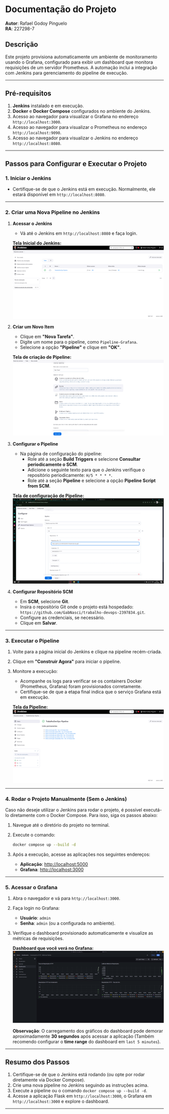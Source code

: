 # **Documentação do Projeto**

**Autor**: Rafael Godoy Pinguelo  
**RA**: 227298-7  

## **Descrição**

Este projeto provisiona automaticamente um ambiente de monitoramento usando o Grafana, configurado para exibir um dashboard que monitora requisições de um servidor Prometheus. A automação inclui a integração com Jenkins para gerenciamento do pipeline de execução.

---

## **Pré-requisitos**

1. **Jenkins** instalado e em execução.
2. **Docker** e **Docker Compose** configurados no ambiente do Jenkins.
3. Acesso ao navegador para visualizar o Grafana no endereço `http://localhost:3000`.
4. Acesso ao navegador para visualizar o Prometheus no endereço `http://localhost:9090`.
5. Acesso ao navegador para visualizar o Jenkins no endereço `http://localhost:8080`.

---

## **Passos para Configurar e Executar o Projeto**

### **1. Iniciar o Jenkins**
   - Certifique-se de que o Jenkins está em execução. Normalmente, ele estará disponível em `http://localhost:8080`.

---

### **2. Criar uma Nova Pipeline no Jenkins**

1. **Acessar o Jenkins**
   - Vá até o Jenkins em `http://localhost:8080` e faça login.
  

   **Tela Inicial do Jenkins:**
   ![alt text](telaIni.png)

3. **Criar um Novo Item**
   - Clique em **"Nova Tarefa"**.
   - Digite um nome para o pipeline, como `Pipeline-Grafana`.
   - Selecione a opção **"Pipeline"** e clique em **"OK"**.

   **Tela de criação de Pipeline:**
    ![alt text](c-pipeline.png)

4. **Configurar o Pipeline**
   - Na página de configuração do pipeline:
     - Role até a seção **Build Triggers** e selecione **Consultar periodicamente o SCM**.
     - Adicione o seguinte texto para que o Jenkins verifique o repositório periodicamente: `H/5 * * * *`.
     - Role até a seção **Pipeline** e selecione a opção **Pipeline Script from SCM**.

   **Tela de configuração de Pipeline:**
   ![alt text](telaJenkins.png)

5. **Configurar Repositório SCM**
   - Em **SCM**, selecione **Git**.
   - Insira o repositório Git onde o projeto está hospedado: `https://github.com/GabNasci/trabalho-devops-2397834.git`.
   - Configure as credenciais, se necessário.
   - Clique em **Salvar**.

---

### **3. Executar o Pipeline**

1. Volte para a página inicial do Jenkins e clique na pipeline recém-criada.
2. Clique em **"Construir Agora"** para iniciar o pipeline.
3. Monitore a execução:
   - Acompanhe os logs para verificar se os containers Docker (Prometheus, Grafana) foram provisionados corretamente.
   - Certifique-se de que a etapa final indica que o serviço Grafana está em execução.

    **Tela da Pipeline:**
   ![alt text](img2-trabdevops.png)

---

### **4. Rodar o Projeto Manualmente (Sem o Jenkins)**

Caso não deseje utilizar o Jenkins para rodar o projeto, é possível executá-lo diretamente com o Docker Compose. Para isso, siga os passos abaixo:

1. Navegue até o diretório do projeto no terminal.  
2. Execute o comando:  

   ```bash
   docker compose up --build -d
   ```

3. Após a execução, acesse as aplicações nos seguintes endereços:  
   - **Aplicação**: [http://localhost:5000](http://localhost:5000)  
   - **Grafana**: [http://localhost:3000](http://localhost:3000)

---

### **5. Acessar o Grafana**

1. Abra o navegador e vá para `http://localhost:3000`.
2. Faça login no Grafana:
   - **Usuário**: `admin`  
   - **Senha**: `admin` (ou a configurada no ambiente).
3. Verifique o dashboard provisionado automaticamente e visualize as métricas de requisições.

   **Dashboard que você verá no Grafana:**
   ![alt text](img3-trabdevops.png)

   **Observação**: O carregamento dos gráficos do dashboard pode demorar aproximadamente **30 segundos** após acessar a aplicação (Também recomendo configurar o **time range** do dashboard em `last 5 minutes`).

---

## **Resumo dos Passos**

1. Certifique-se de que o Jenkins está rodando (ou opte por rodar diretamente via Docker Compose).  
2. Crie uma nova pipeline no Jenkins seguindo as instruções acima.  
3. Execute a pipeline ou o comando `docker compose up --build -d`.  
4. Acesse a aplicação Flask em `http://localhost:3000`, o Grafana em `http://localhost:3000` e explore o dashboard.  

---
